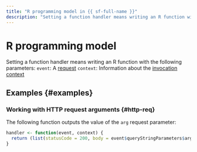 ```yaml
---
title: "R programming model in {{ sf-full-name }}"
description: "Setting a function handler means writing an R function with the event and context parameters."
---
```


# R programming model

Setting a function handler means writing an R function with the following parameters:
`event`: A [request](../../../concepts/function-invoke.md#request)
`context`: Information about the [invocation context](../context.md)

## Examples {#examples}

### Working with HTTP request arguments {#http-req}

The following function outputs the value of the `arg` request parameter:

```R
handler <- function(event, context) {
  return (list(statusCode = 200, body = event$queryStringParameters$arg))
}
```
